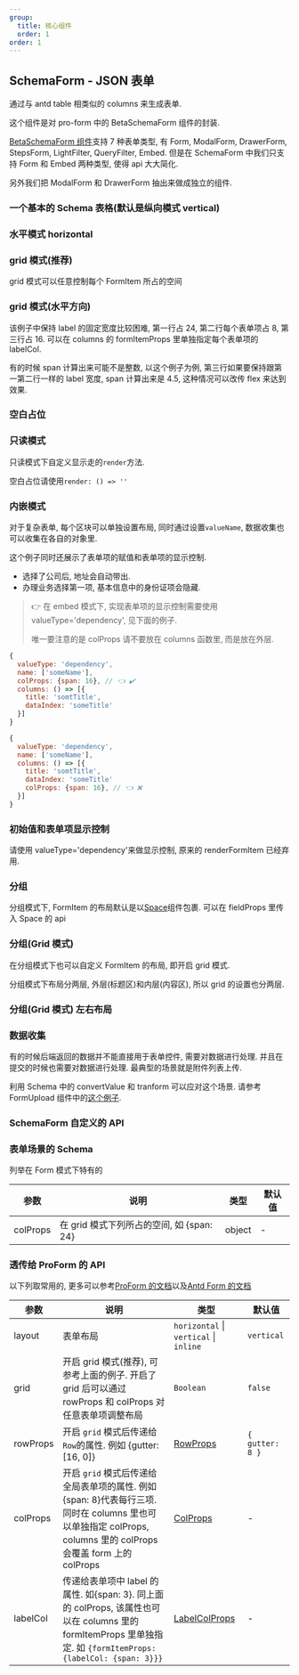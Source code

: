 ```yaml
---
group:
  title: 核心组件
  order: 1
order: 1
---
```


## SchemaForm - JSON 表单

通过与 antd table 相类似的 columns 来生成表单.

这个组件是对 pro-form 中的 BetaSchemaForm 组件的封装.

[BetaSchemaForm 组件](https://procomponents.ant.design/components/schema-form#proformlayouttype)支持 7 种表单类型, 有 Form, ModalForm, DrawerForm, StepsForm, LightFilter, QueryFilter, Embed. 但是在 SchemaForm 中我们只支持 Form 和 Embed 两种类型, 使得 api 大大简化.

另外我们把 ModalForm 和 DrawerForm 抽出来做成独立的组件.

### 一个基本的 Schema 表格(默认是纵向模式 vertical)

<code src="./basic/index.tsx"></code>

### 水平模式 horizontal

<code src="./horizontal/index.tsx"></code>

### grid 模式(推荐)

grid 模式可以任意控制每个 FormItem 所占的空间

<code src="./grid/index.tsx"></code>

### grid 模式(水平方向)

该例子中保持 label 的固定宽度比较困难, 第一行占 24, 第二行每个表单项占 8, 第三行占 16. 可以在 columns 的 formItemProps 里单独指定每个表单项的 labelCol.

有的时候 span 计算出来可能不是整数, 以这个例子为例, 第三行如果要保持跟第一第二行一样的 label 宽度, span 计算出来是 4.5, 这种情况可以改传 flex 来达到效果.

<code src="./gridHorizontal/index.tsx"></code>

### 空白占位

<code src="./placeholder/index.tsx"></code>

### 只读模式

只读模式下自定义显示走的`render`方法.

空白占位请使用`render: () => ''`

<code src="./readonly/index.tsx"></code>

### 内嵌模式

对于复杂表单, 每个区块可以单独设置布局, 同时通过设置`valueName`, 数据收集也可以收集在各自的对象里.

这个例子同时还展示了表单项的赋值和表单项的显示控制.

- 选择了公司后, 地址会自动带出.
- 办理业务选择第一项, 基本信息中的身份证项会隐藏.

> 👉 在 embed 模式下, 实现表单项的显示控制需要使用 valueType='dependency', 见下面的例子.
>
> 唯一要注意的是 colProps 请不要放在 columns 函数里, 而是放在外层.

```js
{
  valueType: 'dependency',
  name: ['someName'],
  colProps: {span: 16}, // 👈 ✔️
  columns: () => [{
    title: 'somtTitle',
    dataIndex: 'someTitle'
  }]
}

{
  valueType: 'dependency',
  name: ['someName'],
  columns: () => [{
    title: 'somtTitle',
    dataIndex: 'someTitle'
    colProps: {span: 16}, // 👈 ❌
  }]
}
```

<code src="./embed/index.tsx"></code>

### 初始值和表单项显示控制

请使用 valueType='dependency'来做显示控制, 原来的 renderFormItem 已经弃用.

<code src="./initValue/index.tsx"></code>

### 分组

分组模式下, FormItem 的布局默认是以[Space](https://ant.design/components/space-cn/#API)组件包裹. 可以在 fieldProps 里传入 Space 的 api

<code src="./group/index.tsx"></code>

### 分组(Grid 模式)

在分组模式下也可以自定义 FormItem 的布局, 即开启 grid 模式.

分组模式下布局分两层, 外层(标题区)和内层(内容区), 所以 grid 的设置也分两层.

<code src="./groupGrid/index.tsx"></code>

### 分组(Grid 模式) 左右布局

<code src="./groupGridHorizontal/index.tsx"></code>

### 数据收集

有的时候后端返回的数据并不能直接用于表单控件, 需要对数据进行处理. 并且在提交的时候也需要对数据进行处理. 最典型的场景就是附件列表上传.

利用 Schema 中的 convertValue 和 tranform 可以应对这个场景. 请参考 FormUpload 组件中的[这个例子](/components/form-upload#数据收集).

### SchemaForm 自定义的 API

<API exports='["Self"]' hideTitle src="../../../src/SchemaForm/index.tsx"></API>

### 表单场景的 Schema

列举在 Form 模式下特有的

| 参数     | 说明                                      | 类型   | 默认值 |
| -------- | ----------------------------------------- | ------ | ------ |
| colProps | 在 grid 模式下列所占的空间, 如 {span: 24} | object | -      |

### 透传给 ProForm 的 API

以下列取常用的, 更多可以参考[ProForm 的文档](https://procomponents.ant.design/components/form#proform)以及[Antd Form 的文档](https://ant.design/components/form-cn/#API)

| 参数 | 说明 | 类型 | 默认值 |
| --- | --- | --- | --- |
| layout | 表单布局 | `horizontal` \| `vertical` \| `inline` | `vertical` |
| grid | 开启 grid 模式(推荐), 可参考上面的例子. 开启了 grid 后可以通过 rowProps 和 colProps 对任意表单项调整布局 | `Boolean` | `false` |
| rowProps | 开启 `grid` 模式后传递给 `Row`的属性. 例如 {gutter: [16, 0]} | [RowProps](https://ant.design/components/grid/#Row) | `{ gutter: 8 }` |
| colProps | 开启 `grid` 模式后传递给全局表单项的属性. 例如 {span: 8}代表每行三项. 同时在 columns 里也可以单独指定 colProps, columns 里的 colProps 会覆盖 form 上的 colProps | [ColProps](https://ant.design/components/grid/#Col) | - |
| labelCol | 传递给表单项中 label 的属性. 如{span: 3}. 同上面的 colProps, 该属性也可以在 columns 里的 formItemProps 里单独指定. 如 `{formItemProps: {labelCol: {span: 3}}}` | [LabelColProps](https://ant.design/components/grid-cn/#Col) | - |
